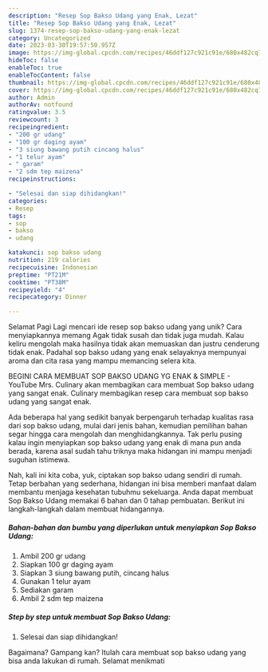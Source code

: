 ```yaml
---
description: "Resep Sop Bakso Udang yang Enak, Lezat"
title: "Resep Sop Bakso Udang yang Enak, Lezat"
slug: 1374-resep-sop-bakso-udang-yang-enak-lezat
category: Uncategorized
date: 2023-03-30T19:57:50.957Z
image: https://img-global.cpcdn.com/recipes/46ddf127c921c91e/680x482cq70/sop-bakso-udang-foto-resep-utama.jpg
hideToc: false
enableToc: true
enableTocContent: false
thumbnail: https://img-global.cpcdn.com/recipes/46ddf127c921c91e/680x482cq70/sop-bakso-udang-foto-resep-utama.jpg
cover: https://img-global.cpcdn.com/recipes/46ddf127c921c91e/680x482cq70/sop-bakso-udang-foto-resep-utama.jpg
author: Admin
authorAv: notfound
ratingvalue: 3.5
reviewcount: 3
recipeingredient:
- "200 gr udang"
- "100 gr daging ayam"
- "3 siung bawang putih cincang halus"
- "1 telur ayam"
- " garam"
- "2 sdm tep maizena"
recipeinstructions:

- "Selesai dan siap dihidangkan!"
categories:
- Resep
tags:
- sop
- bakso
- udang

katakunci: sop bakso udang 
nutrition: 219 calories
recipecuisine: Indonesian
preptime: "PT21M"
cooktime: "PT38M"
recipeyield: "4"
recipecategory: Dinner

---
```



Selamat Pagi Lagi mencari ide resep sop bakso udang yang unik? Cara menyiapkannya memang Agak tidak susah dan tidak juga mudah. Kalau keliru mengolah maka hasilnya tidak akan memuaskan dan justru cenderung tidak enak. Padahal sop bakso udang yang enak selayaknya mempunyai aroma dan cita rasa yang mampu memancing selera kita.


BEGINI CARA MEMBUAT SOP BAKSO UDANG YG ENAK &amp; SIMPLE - YouTube Mrs. Culinary akan membagikan cara membuat Sop bakso udang yang sangat enak. Culinary membagikan resep cara membuat sop bakso udang yang sangat enak.

Ada beberapa hal yang sedikit banyak berpengaruh terhadap kualitas rasa dari sop bakso udang, mulai dari jenis bahan, kemudian pemilihan bahan segar hingga cara mengolah dan menghidangkannya. Tak perlu pusing kalau ingin menyiapkan sop bakso udang yang enak di mana pun anda berada, karena asal sudah tahu triknya maka hidangan ini mampu menjadi suguhan istimewa.


Nah, kali ini kita coba, yuk, ciptakan sop bakso udang sendiri di rumah. Tetap berbahan yang sederhana, hidangan ini bisa memberi manfaat dalam membantu menjaga kesehatan tubuhmu sekeluarga. Anda dapat membuat Sop Bakso Udang memakai 6 bahan dan 0 tahap pembuatan. Berikut ini langkah-langkah dalam membuat hidangannya.

<!--inarticleads1-->

##### Bahan-bahan dan bumbu yang diperlukan untuk menyiapkan Sop Bakso Udang:

1. Ambil 200 gr udang
1. Siapkan 100 gr daging ayam
1. Siapkan 3 siung bawang putih, cincang halus
1. Gunakan 1 telur ayam
1. Sediakan  garam
1. Ambil 2 sdm tep maizena




<!--inarticleads2-->

##### Step by step untuk membuat Sop Bakso Udang:


1. Selesai dan siap dihidangkan!



Bagaimana? Gampang kan? Itulah cara membuat sop bakso udang yang bisa anda lakukan di rumah. Selamat menikmati
